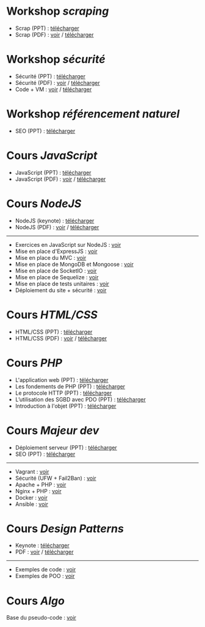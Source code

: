 # Workshop _scraping_

* Scrap (PPT) : [télécharger](https://github.com/NideXTC/formations/blob/master/workshops/scrap.pptx?raw=true)    
* Scrap (PDF) : [voir](https://github.com/NideXTC/formations/blob/master/workshops/scrap.pdf) / [télécharger](https://github.com/NideXTC/formations/blob/master/workshops/scrap.pdf?raw=true)

# Workshop _sécurité_

* Sécurité (PPT) : [télécharger](https://github.com/NideXTC/formations/blob/master/workshops/S%C3%A9curit%C3%A9.pptx?raw=true)
* Sécurité (PDF) : [voir](https://github.com/NideXTC/formations/blob/master/workshops/S%C3%A9curit%C3%A9.pdf) / [télécharger](https://github.com/NideXTC/formations/blob/master/workshops/S%C3%A9curit%C3%A9.pdf?raw=true)
* Code + VM : [voir](https://github.com/NideXTC/formations/tree/master/workshops/s%C3%A9curit%C3%A9) / [télécharger](https://github.com/NideXTC/formations/blob/master/workshops/securite.zip?raw=true)


# Workshop _référencement naturel_

* SEO (PPT) : [télécharger](https://github.com/NideXTC/formations/blob/master/MajDev/SEO.pptx?raw=true)

# Cours _JavaScript_

* JavaScript (PPT) : [télécharger](https://github.com/NideXTC/formations/blob/master/JavaScript/JavaScript.pptx?raw=true)
* JavaScript (PDF) : [voir](https://github.com/NideXTC/formations/blob/master/JavaScript/JavaScript.pdf) / [télécharger](https://github.com/NideXTC/formations/blob/master/JavaScript/JavaScript.pdf?raw=true)

# Cours _NodeJS_

* NodeJS (keynote) : [télécharger](https://github.com/NideXTC/formations/blob/master/NodeJS/NodeJS.key?raw=true)
* NodeJS (PDF) : [voir](https://github.com/NideXTC/formations/blob/master/NodeJS/NodeJS.pdf) / [télécharger](https://github.com/NideXTC/formations/blob/master/NodeJS/NodeJS.pdf?raw=true)

 ---

* Exercices en JavaScript sur NodeJS : [voir](https://github.com/NideXTC/formations/blob/master/NodeJS/Exercices-0.md)
* Mise en place d'ExpressJS : [voir](https://github.com/NideXTC/formations/blob/master/NodeJS/Exercices-1.md)
* Mise en place du MVC : [voir](https://github.com/NideXTC/formations/blob/master/NodeJS/Exercices-2.md)
* Mise en place de MongoDB et Mongoose : [voir](https://github.com/NideXTC/formations/blob/master/NodeJS/Exercices-3.md)
* Mise en place de SocketIO : [voir](https://github.com/NideXTC/formations/blob/master/NodeJS/Exercices-4.md)
* Mise en place de Sequelize : [voir](https://github.com/NideXTC/formations/blob/master/NodeJS/Exercices-5.md)
* Mise en place de tests unitaires : [voir](https://github.com/NideXTC/formations/blob/master/NodeJS/Exercices-6.md)
* Déploiement du site + sécurité : [voir](https://github.com/NideXTC/formations/blob/master/NodeJS/Exercices-7.md)


# Cours _HTML/CSS_

* HTML/CSS (PPT) : [télécharger](https://github.com/NideXTC/formations/blob/master/HTML_CSS_CMS/HTML_CSS.pptx?raw=true)
* HTML/CSS (PDF) : [voir](https://github.com/NideXTC/formations/blob/master/HTML_CSS_CMS/HTML_CSS.pdf) / [télécharger](https://github.com/NideXTC/formations/blob/master/HTML_CSS_CMS/HTML_CSS.pdf?raw=true)

# Cours _PHP_

* L'application web (PPT) : [télécharger](https://github.com/NideXTC/formations/blob/master/PHP/PPT/1%20-%20Formation%20PHP%20-%20l'application%20web.pptx?raw=true)
* Les fondements de PHP (PPT) : [télécharger](https://github.com/NideXTC/formations/blob/master/PHP/PPT/2%20-%20Formation%20PHP%20-les%20fondements%20de%20PHP.pptx?raw=true)
* Le protocole HTTP (PPT) : [télécharger](https://github.com/NideXTC/formations/blob/master/PHP/PPT/3%20-%20Formation%20PHP%20-le%20protocole%20HTTP.pptx?raw=true)
* L’utilisation des SGBD avec PDO (PPT) : [télécharger](https://github.com/NideXTC/formations/blob/master/PHP/PPT/4%20-%20Formation%20PHP%20-l%E2%80%99utilisation%20des%20sgbd%20avec%20pdo.pptx?raw=true)
* Introduction à l'objet (PPT) : [télécharger](https://github.com/NideXTC/formations/blob/master/PHP/PPT/5%20-%20Formation%20PHP%20-introduction%20%C3%A0%20l'objet.pptx?raw=true)


# Cours _Majeur dev_

* Déploiement serveur (PPT) : [télécharger](https://github.com/NideXTC/formations/blob/master/MajDev/ServeurWeb/D%C3%A9ploiement%20serveur.pptx?raw=true)
* SEO (PPT) : [télécharger](https://github.com/NideXTC/formations/blob/master/MajDev/SEO.pptx?raw=true)

---

* Vagrant : [voir](https://github.com/NideXTC/formations/blob/master/MajDev/ServeurWeb/vagrant.md)
* Sécurité (UFW + Fail2Ban) : [voir](https://github.com/NideXTC/formations/blob/master/MajDev/ServeurWeb/s%C3%A9curit%C3%A9.md)
* Apache + PHP : [voir](https://github.com/NideXTC/formations/blob/master/MajDev/ServeurWeb/apache%2Bphp.md)
* Nginx + PHP : [voir](https://github.com/NideXTC/formations/blob/master/MajDev/ServeurWeb/nginx%2Bphp.md)
* Docker : [voir](https://github.com/NideXTC/formations/blob/master/MajDev/ServeurWeb/docker.md)
* Ansible : [voir](https://github.com/NideXTC/formations/blob/master/MajDev/ServeurWeb/ansible.md)

# Cours _Design Patterns_

* Keynote : [télécharger](https://github.com/NideXTC/formations/blob/master/Design%20Patterns/Design%20patterns.key?raw=true)
* PDF : [voir](https://github.com/NideXTC/formations/blob/master/Design%20Patterns/Design%20patterns.pdf) / [télécharger](https://github.com/NideXTC/formations/blob/master/Design%20Patterns/Design%20patterns.pdf?raw=true)

---

* Exemples de code : [voir](https://github.com/NideXTC/formations/tree/master/Design%20Patterns/design%20patterns%20exemples)
* Exemples de POO : [voir](https://github.com/NideXTC/formations/tree/master/Design%20Patterns/POO)


# Cours _Algo_

Base du pseudo-code : [voir](https://github.com/NideXTC/formations/tree/master/Algo)
